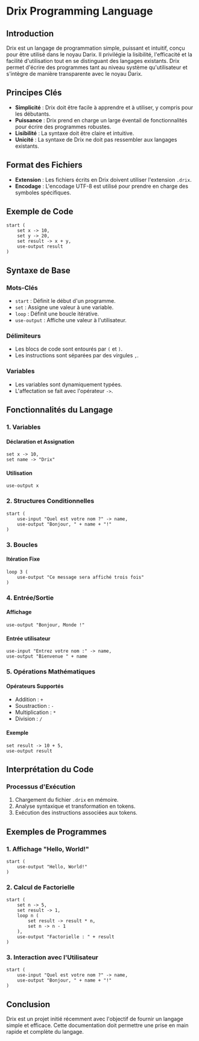 # Drix Programming Language

## Introduction
Drix est un langage de programmation simple, puissant et intuitif, conçu pour être utilisé dans le noyau Darix. Il privilégie la lisibilité, l'efficacité et la facilité d'utilisation tout en se distinguant des langages existants. Drix permet d'écrire des programmes tant au niveau système qu'utilisateur et s'intègre de manière transparente avec le noyau Darix.

## Principes Clés
- **Simplicité** : Drix doit être facile à apprendre et à utiliser, y compris pour les débutants.
- **Puissance** : Drix prend en charge un large éventail de fonctionnalités pour écrire des programmes robustes.
- **Lisibilité** : La syntaxe doit être claire et intuitive.
- **Unicité** : La syntaxe de Drix ne doit pas ressembler aux langages existants.

## Format des Fichiers
- **Extension** : Les fichiers écrits en Drix doivent utiliser l'extension `.drix`.
- **Encodage** : L'encodage UTF-8 est utilisé pour prendre en charge des symboles spécifiques.

## Exemple de Code
```drix
start (
    set x -> 10,
    set y -> 20,
    set result -> x + y,
    use-output result
)
```

## Syntaxe de Base
### Mots-Clés
- `start` : Définit le début d'un programme.
- `set` : Assigne une valeur à une variable.
- `loop` : Définit une boucle itérative.
- `use-output` : Affiche une valeur à l'utilisateur.

### Délimiteurs
- Les blocs de code sont entourés par `(` et `)`.
- Les instructions sont séparées par des virgules `,`.

### Variables
- Les variables sont dynamiquement typées.
- L'affectation se fait avec l'opérateur `->`.

## Fonctionnalités du Langage
### 1. Variables
#### Déclaration et Assignation
```drix
set x -> 10,
set name -> "Drix"
```

#### Utilisation
```drix
use-output x
```

### 2. Structures Conditionnelles
```drix
start (
    use-input "Quel est votre nom ?" -> name,
    use-output "Bonjour, " + name + "!"
)
```

### 3. Boucles
#### Itération Fixe
```drix
loop 3 (
    use-output "Ce message sera affiché trois fois"
)
```

### 4. Entrée/Sortie
#### Affichage
```drix
use-output "Bonjour, Monde !"
```

#### Entrée utilisateur
```drix
use-input "Entrez votre nom :" -> name,
use-output "Bienvenue " + name
```

### 5. Opérations Mathématiques
#### Opérateurs Supportés
- Addition : `+`
- Soustraction : `-`
- Multiplication : `*`
- Division : `/`

#### Exemple
```drix
set result -> 10 + 5,
use-output result
```

## Interprétation du Code
### Processus d'Exécution
1. Chargement du fichier `.drix` en mémoire.
2. Analyse syntaxique et transformation en tokens.
3. Exécution des instructions associées aux tokens.

## Exemples de Programmes
### 1. Affichage "Hello, World!"
```drix
start (
    use-output "Hello, World!"
)
```

### 2. Calcul de Factorielle
```drix
start (
    set n -> 5,
    set result -> 1,
    loop n (
        set result -> result * n,
        set n -> n - 1
    ),
    use-output "Factorielle : " + result
)
```

### 3. Interaction avec l'Utilisateur
```drix
start (
    use-input "Quel est votre nom ?" -> name,
    use-output "Bonjour, " + name + "!"
)
```

## Conclusion
Drix est un projet initié récemment avec l'objectif de fournir un langage simple et efficace. Cette documentation doit permettre une prise en main rapide et complète du langage.